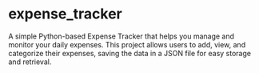 # expense_tracker
A simple Python-based Expense Tracker that helps you manage and monitor your daily expenses. This project allows users to add, view, and categorize their expenses, saving the data in a JSON file for easy storage and retrieval.
